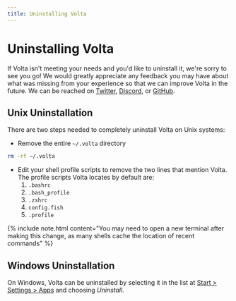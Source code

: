 ```yaml
---
title: Uninstalling Volta
---
```


# Uninstalling Volta

If Volta isn't meeting your needs and you'd like to uninstall it, we're sorry to see you go! We would greatly appreciate any feedback you may have about what was missing from your experience so that we can improve Volta in the future. We can be reached on [Twitter](https://twitter.com/usevolta), [Discord](https://discord.gg/hgPTz9A), or [GitHub](https://github.com/volta-cli/volta).

## Unix Uninstallation

There are two steps needed to completely uninstall Volta on Unix systems:

- Remove the entire `~/.volta` directory

```sh
rm -rf ~/.volta
```

- Edit your shell profile scripts to remove the two lines that mention Volta. The profile scripts Volta locates by default are:
    1. `.bashrc`
    2. `.bash_profile`
    3. `.zshrc`
    4. `config.fish`
    5. `.profile`

{% include note.html content="You may need to open a new terminal after making this change, as many shells cache the location of recent commands" %}

## Windows Uninstallation

On Windows, Volta can be uninstalled by selecting it in the list at [Start > Settings > Apps](ms-settings:appsfeatures) and choosing _Uninstall_.
